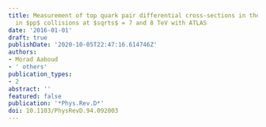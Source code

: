 ```yaml
---
title: Measurement of top quark pair differential cross-sections in the dilepton channel
  in $pp$ collisions at $sqrts$ = 7 and 8 TeV with ATLAS
date: '2016-01-01'
draft: true
publishDate: '2020-10-05T22:47:16.614746Z'
authors:
- Morad Aaboud
- ' others'
publication_types:
- 2
abstract: ''
featured: false
publication: '*Phys.Rev.D*'
doi: 10.1103/PhysRevD.94.092003
---
```


